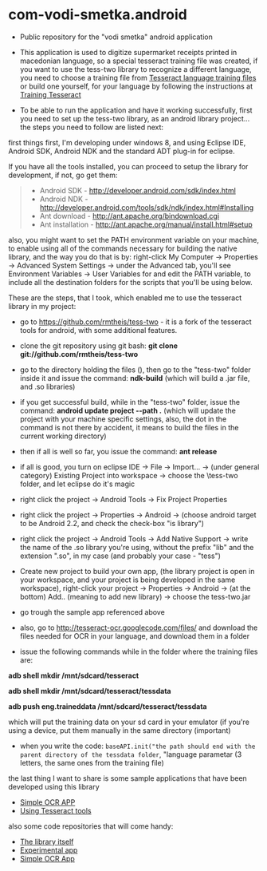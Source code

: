com-vodi-smetka.android
=======================

- Public repository for the "vodi smetka" android application

- This application is used to digitize supermarket receipts printed in macedonian language, so a special tesseract training file was created, if you want to use the tess-two library to recognize a different language, you need to choose a training file from <a href=https://code.google.com/p/tesseract-ocr/downloads/list> Tesseract language training files</a> or build one yourself, for your language by following the instructions at <a href="https://code.google.com/p/tesseract-ocr/wiki/TrainingTesseract3">Training Tesseract</a>


- To be able to run the application and have it working successfully, first you need to set up the tess-two library, as an android library project... the steps you need to follow are listed next:

first things first, I'm developing under windows 8, and using Eclipse IDE, Android SDK, Android NDK and the standard ADT plug-in for eclipse.

If you have all the tools installed, you can proceed to setup the library for development, if not, go get them:

>  - Android SDK - http://developer.android.com/sdk/index.html
>  - Android NDK - http://developer.android.com/tools/sdk/ndk/index.html#Installing
>  - Ant download - http://ant.apache.org/bindownload.cgi
>  - Ant installation - http://ant.apache.org/manual/install.html#setup

also, you might want to set the PATH environment variable on your machine, to enable using all of the commands necessary for building the native library, and the way you do that is by: right-click My Computer -> Properties -> Advanced System Settings -> under the Advanced tab, you'll see Environment Variables -> User Variables for <user> and edit the PATH variable, to include all the destination folders for the scripts that you'll be using below.

These are the steps, that I took, which enabled me to use the tesseract library in my project:

 - go to https://github.com/rmtheis/tess-two - it is a fork of the tesseract tools for android, with some additional features.

 - clone the git repository using git bash: 
**git clone git://github.com/rmtheis/tess-two <your directory>**

 - go to the directory holding the files (<your directory>), then go to the "tess-two" folder inside it and issue the command:
**ndk-build** (which will build a .jar file, and .so libraries)

 - if you get successful build, while in the "tess-two" folder, issue the command: **android update project --path .** (which will update the project with your machine specific settings, also, the dot in the command is not there by accident, it means to build the files in the current working directory)

 - then if all is well so far, you issue the command: **ant release**

 - if all is good, you turn on eclipse IDE -> File -> Import... -> (under general category) Existing Project into workspace -> choose the <your directory>\tess-two folder, and let eclipse do it's magic

 - right click the project -> Android Tools -> Fix Project Properties

 - right click the project -> Properties -> Android -> (choose android target to be Android 2.2, and check the check-box "is library")

 - right click the project -> Android Tools -> Add Native Support -> write the name of the .so library you're using, without the prefix "lib" and the extension ".so", in my case (and probably your case - "tess")

 - Create new project to build your own app, (the library project is open in your workspace, and your project is being developed in the same workspace), right-click your project -> Properties -> Android -> (at the bottom) Add.. (meaning to add new library) -> choose the tess-two.jar

 - go trough the sample app referenced above

 - also, go to http://tesseract-ocr.googlecode.com/files/ and download the files needed for OCR in your language, and download them in a folder

 - issue the following commands while in the folder where the training files are:

**adb shell mkdir /mnt/sdcard/tesseract**

**adb shell mkdir /mnt/sdcard/tesseract/tessdata**

**adb push eng.traineddata /mnt/sdcard/tesseract/tessdata**

 which will put the training data on your sd card in your emulator (if you're using a device, put them manually in the same directory (important)

 - when you write the code: `baseAPI.init("the path should end with the parent directory of the tessdata folder`, "language parametar (3 letters, the same ones from the training file)


the last thing I want to share is some sample applications that have been developed using this library
- <a href="http://gaut.am/making-an-ocr-android-app-using-tesseract/">Simple OCR APP</a>
- <a href="http://rmtheis.wordpress.com/2011/08/06/using-tesseract-tools-for-android-to-create-a-basic-ocr-app/">Using Tesseract tools</a>

also some code repositories that will come handy:
- <a href="https://github.com/rmtheis/tess-two">The library itself</a>
- <a href="https://github.com/rmtheis/android-ocr">Experimental app</a>
- <a href="https://github.com/GautamGupta/Simple-Android-OCR">Simple OCR App</a>
 


 
